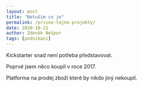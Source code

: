 ```yaml
---
layout: post
title: "Netuším co je"
permalink: /prisne-tajne-projekty/
date: 2020-10-21
author: Zdeněk Nešpor
tags: [podnikani]
---
```


Kickstarter snad není potřeba představovat. 

Poprvé jsem něco koupil v roce 2017. 

Platforma na prodej zboží které by nikdo jiný nekoupil. 
